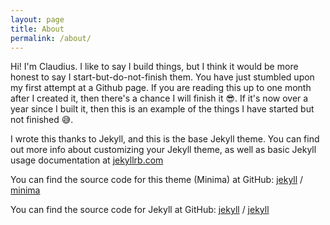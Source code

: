 ```yaml
---
layout: page
title: About
permalink: /about/
---
```


Hi! I'm Claudius. I like to say I build things, but I think it would be more honest to say I start-but-do-not-finish them. You have just stumbled upon my first attempt at a Github page. If you are reading this up to one month after I created it, then there's a chance I will finish it 😎. If it's now over a year since I built it, then this is an example of the things I have started but not finished 😅.

I wrote this thanks to Jekyll, and this is the base Jekyll theme. You can find out more info about customizing your Jekyll theme, as well as basic Jekyll usage documentation at [jekyllrb.com](https://jekyllrb.com/)

You can find the source code for this theme (Minima) at GitHub:
[jekyll][jekyll-organization] /
[minima](https://github.com/jekyll/minima)

You can find the source code for Jekyll at GitHub:
[jekyll][jekyll-organization] /
[jekyll](https://github.com/jekyll/jekyll)


[jekyll-organization]: https://github.com/jekyll
